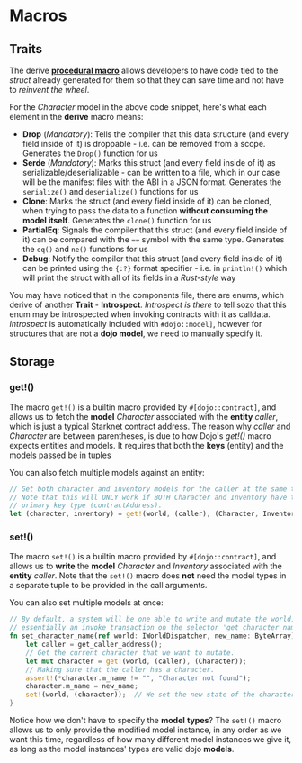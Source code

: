 # Macros

## Traits

The derive [**procedural macro**](https://doc.rust-lang.org/reference/procedural-macros.html) allows developers to have code tied to the _struct_ already generated for them so that they can save time and not have to _reinvent the wheel_.

For the _Character_ model in the above code snippet, here's what each element in the **derive** macro means:

* **Drop** (_Mandatory_): Tells the compiler that this data structure (and every field inside of it) is droppable - i.e. can be removed from a scope. Generates the `Drop()` function for us
* **Serde** (_Mandatory_): Marks this struct (and every field inside of it) as serializable/deserializable - can be written to a file, which in our case will be the manifest files with the ABI in a JSON format. Generates the `serialize()` and `deserialize()` functions for us
* **Clone**: Marks the struct (and every field inside of it) can be cloned, when trying to pass the data to a function **without consuming the model itself**. Generates the `clone()` function for us
* **PartialEq**:  Signals the compiler that this struct  (and every field inside of it) can be compared with the `==` symbol with the same type. Generates the `eq()` and `ne()` functions for us
* **Debug**: Notify the compiler that this struct (and every field inside of it) can be printed using the `{:?}` format specifier - i.e. in `println!()` which will print the struct with all of its fields in a _Rust-style_ way

You may have noticed that in the components file, there are enums, which derive of another **Trait** - **Introspect**. _Introspect is there_ to tell sozo that this enum may be introspected when invoking contracts with it as calldata. _Introspect_ is automatically included with `#dojo::model]`,  however for structures that are not a **dojo model**, we need to manually specify it.

## Storage

### get!()

The macro `get!()` is a builtin macro provided by `#[dojo::contract]`, and allows us to fetch the **model** _Character_ associated with the **entity** _caller_, which is just a typical Starknet contract address. The reason why _caller_ and _Character_ are between parentheses, is due to how Dojo's _get!()_ macro expects entities and models. It requires that both the **keys** (entity) and the models passed be in tuples

You can also fetch multiple models against an entity:

```rust
// Get both character and inventory models for the caller at the same time.
// Note that this will ONLY work if BOTH Character and Inventory have the SAME
// primary key type (contractAddress).
let (character, inventory) = get!(world, (caller), (Character, Inventory));
```

### set!()

The macro `set!()` is a builtin macro provided by `#[dojo::contract]`, and allows us to **write** 
the **model** _Character_ and _Inventory_ associated with the **entity** _caller_. Note that the `set!()`
macro does **not** need the model types in a separate tuple to be provided in the call arguments.

You can also set multiple models at once:

```rust
// By default, a system will be one able to write and mutate the world, it is 
// essentially an invoke transaction on the selector 'get_character_name'
fn set_character_name(ref world: IWorldDispatcher, new_name: ByteArray) {
    let caller = get_caller_address();
    // Get the current character that we want to mutate.
    let mut character = get!(world, (caller), (Character));
    // Making sure that the caller has a character.
    assert!(*character.m_name != "", "Character not found");
    character.m_name = new_name;
    set!(world, (character));  // We set the new state of the character model in our world
}
```

Notice how we don't have to specify the **model** **types**? The `set!()` macro allows us to only provide the modified model instance, in any order as we want this time, regardless of how many different model instances we give it, as long as the model instances' types are valid dojo **models**.


